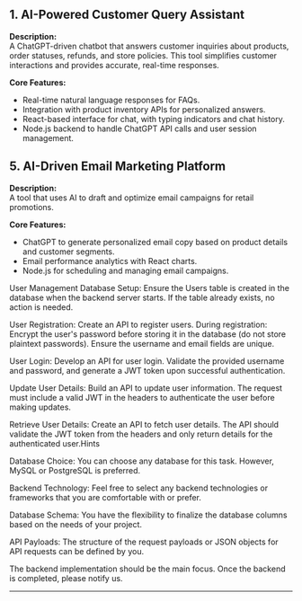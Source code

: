 ## 1. AI-Powered Customer Query Assistant

**Description:**  
A ChatGPT-driven chatbot that answers customer inquiries about products, order statuses, refunds, and store policies. This tool simplifies customer interactions and provides accurate, real-time responses.

**Core Features:**  
- Real-time natural language responses for FAQs.  
- Integration with product inventory APIs for personalized answers.  
- React-based interface for chat, with typing indicators and chat history.  
- Node.js backend to handle ChatGPT API calls and user session management.


## 5. AI-Driven Email Marketing Platform

**Description:**  
A tool that uses AI to draft and optimize email campaigns for retail promotions.

**Core Features:**  
- ChatGPT to generate personalized email copy based on product details and customer segments.  
- Email performance analytics with React charts.  
- Node.js for scheduling and managing email campaigns.  

User Management
Database Setup: Ensure the Users table is created in the database when the backend server starts. If the table already exists, no action is needed.

User Registration: Create an API to register users. During registration:
Encrypt the user's password before storing it in the database (do not store plaintext passwords).
Ensure the username and email fields are unique.

User Login: Develop an API for user login. Validate the provided username and password, and generate a JWT token upon successful authentication.

Update User Details: Build an API to update user information. The request must include a valid JWT in the headers to authenticate the user before making updates.

Retrieve User Details: Create an API to fetch user details. The API should validate the JWT token from the headers and only return details for the authenticated user.Hints

Database Choice: You can choose any database for this task. However, MySQL or PostgreSQL is preferred.

Backend Technology: Feel free to select any backend technologies or frameworks that you are comfortable with or prefer.

Database Schema: You have the flexibility to finalize the database columns based on the needs of your project.

API Payloads: The structure of the request payloads or JSON objects for API requests can be defined by you.

The backend implementation should be the main focus. Once the backend is completed, please notify us.

---

